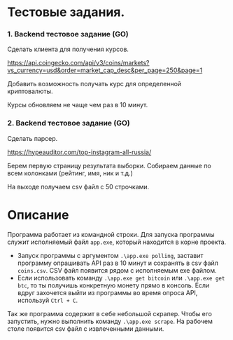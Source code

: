 # Тестовые задания.

### 1. Backend тестовое задание (GO)

Сделать клиента для получения курсов.

https://api.coingecko.com/api/v3/coins/markets?vs_currency=usd&order=market_cap_desc&per_page=250&page=1

Добавить возможность получать курс для определенной криптовалюты.

Курсы обновляем не чаще чем раз в 10 минут.

### 2. Backend тестовое задание (GO)

Сделать парсер.

https://hypeauditor.com/top-instagram-all-russia/

Берем первую страницу результата выборки.
Собираем данные по всем колонками (рейтинг, имя, ник и т.д.)

На выходе получаем csv файл с 50 строчками.

# Описание

Программа работает из командной строки.
Для запуска программы служит исполняемый файл `app.exe`, который находится в корне проекта.

+ Запуск программы с аргументом `.\app.exe polling`, заставит программу опрашивать API раз в 10 минут и сохранять в csv файл `coins.csv`. CSV файл появится рядом с исполняемым exe файлом.
+ Если использовать команду `.\app.exe get bitcoin` или `.\app.exe get btc`, то ты получишь конкретную монету прямо в консоль.
Если вдруг захочется выйти из программы во время опроса API, используй `Ctrl + C`.

Так же программа содержит в себе небольшой скрапер. Чтобы его запустить, нужно выполнить команду `.\app.exe scrape`. На рабочем столе появится csv файл с извлеченными данными.